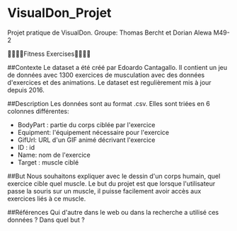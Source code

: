 # VisualDon_Projet
Projet pratique de VisualDon. 
Groupe: Thomas Bercht et Dorian Alewa M49-2

🏋️‍♀️🏋️‍♂️Fitness Exercises🏋️‍♀️🏋️‍♂️

##Contexte
Le dataset a été créé par Edoardo Cantagallo. Il contient un jeu de données avec 1300 exercices de musculation avec des données d'exercices et des animations. Le dataset est regulièrement mis à jour depuis 2016.


##Description
Les données sont au format .csv. Elles sont triées en 6 colonnes différentes:

- BodyPart : partie du corps ciblée par l'exercice
- Equipment: l'équipement nécessaire pour l'exercice
- GifUrl: URL d'un GIF animé décrivant l'exercice
- ID : id
- Name: nom de l'exercice
- Target : muscle ciblé


##But
Nous souhaitons expliquer avec le dessin d'un corps humain, quel exercice cible quel muscle. Le but du projet est que lorsque l'utilisateur passe la souris sur un muscle, il puisse facilement avoir accès aux exercices liés à ce muscle.

##Références
Qui d'autre dans le web ou dans la recherche a utilisé ces données ? Dans quel but ?
